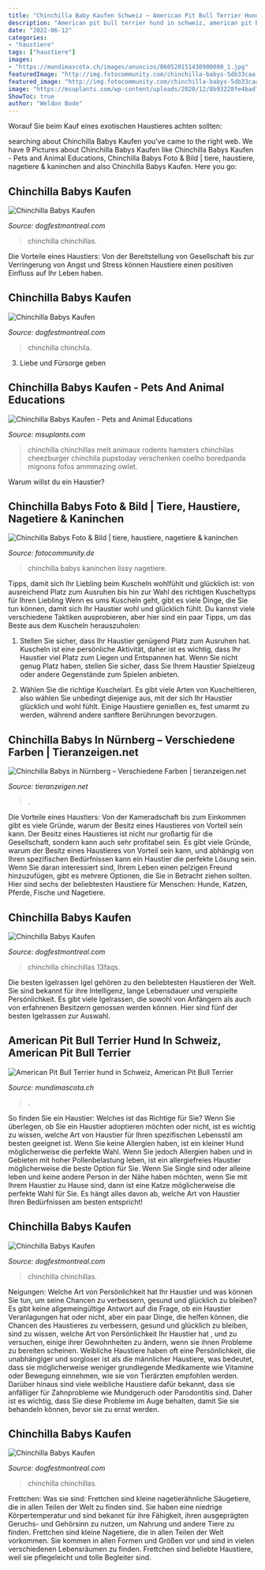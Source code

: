 ```yaml
---
title: "Chinchilla Baby Kaufen Schweiz ~ American Pit Bull Terrier Hund In Schweiz, American Pit Bull Terrier"
description: "American pit bull terrier hund in schweiz, american pit bull terrier"
date: "2022-06-12"
categories:
- "haustiere"
tags: ["haustiere"]
images:
- "https://mundimascota.ch/images/anuncios/060520151430900080_1.jpg"
featuredImage: "http://img.fotocommunity.com/chinchilla-babys-5db33caa-0833-44a0-a6a4-687d06c397db.jpg?width=1000"
featured_image: "http://img.fotocommunity.com/chinchilla-babys-5db33caa-0833-44a0-a6a4-687d06c397db.jpg?width=1000"
image: "https://msuplants.com/wp-content/uploads/2020/12/8b93228fe4bad78a7b13e4377011f201.jpg"
ShowToc: true
author: "Weldon Bode"
---
```



Worauf Sie beim Kauf eines exotischen Haustieres achten sollten:

	

		
searching about Chinchilla Babys Kaufen you've came to the right web. We have 9 Pictures about Chinchilla Babys Kaufen like Chinchilla Babys Kaufen - Pets and Animal Educations, Chinchilla Babys Foto &amp; Bild | tiere, haustiere, nagetiere &amp; kaninchen and also Chinchilla Babys Kaufen. Here you go:
		
    
## Chinchilla Babys Kaufen

<img loading=lazy src="http://media-cache-ec0.pinimg.com/736x/3f/3e/d5/3f3ed5f570aeadb2d67141559764c1e4.jpg" onerror="this.onerror=null;this.src='https://tse1.mm.bing.net/th?id=OIP.m3y-z3Pc9zMsRpkBgUi-swHaE6&amp;pid=15.1';" alt="Chinchilla Babys Kaufen">

_Source: dogfestmontreal.com_

>chinchilla chinchillas. 

	

Die Vorteile eines Haustiers: Von der Bereitstellung von Gesellschaft bis zur Verringerung von Angst und Stress können Haustiere einen positiven Einfluss auf Ihr Leben haben.

    
## Chinchilla Babys Kaufen

<img loading=lazy src="https://s-media-cache-ak0.pinimg.com/originals/24/18/d9/2418d902125a3a36c128e09b2925e9e1.jpg" onerror="this.onerror=null;this.src='https://tse2.mm.bing.net/th?id=OIP.n7LLJSLzJ6mKCG8VYP4xBAHaFs&amp;pid=15.1';" alt="Chinchilla Babys Kaufen">

_Source: dogfestmontreal.com_

>chinchilla chinchila. 

	

3. Liebe und Fürsorge geben

    
## Chinchilla Babys Kaufen - Pets And Animal Educations

<img loading=lazy src="https://msuplants.com/wp-content/uploads/2020/12/8b93228fe4bad78a7b13e4377011f201.jpg" onerror="this.onerror=null;this.src='https://tse1.mm.bing.net/th?id=OIP.Hba3aK_xN_Y-AmJkiKlWcwHaJC&amp;pid=15.1';" alt="Chinchilla Babys Kaufen - Pets and Animal Educations">

_Source: msuplants.com_

>chinchilla chinchillas melt animaux rodents hamsters chinchilas cheezburger chinchila pupstoday verschenken coelho boredpanda mignons fofos ammmazing owlet. 

	

Warum willst du ein Haustier?

    
## Chinchilla Babys Foto &amp; Bild | Tiere, Haustiere, Nagetiere &amp; Kaninchen

<img loading=lazy src="http://img.fotocommunity.com/chinchilla-babys-5db33caa-0833-44a0-a6a4-687d06c397db.jpg?width=1000" onerror="this.onerror=null;this.src='https://tse2.mm.bing.net/th?id=OIP.7Q0lTcdTZh2XFDBMKxFMXgHaEH&amp;pid=15.1';" alt="Chinchilla Babys Foto &amp; Bild | tiere, haustiere, nagetiere &amp; kaninchen">

_Source: fotocommunity.de_

>chinchilla babys kaninchen lissy nagetiere. 

	

Tipps, damit sich Ihr Liebling beim Kuscheln wohlfühlt und glücklich ist: von ausreichend Platz zum Ausruhen bis hin zur Wahl des richtigen Kuscheltyps für Ihren Liebling
Wenn es ums Kuscheln geht, gibt es viele Dinge, die Sie tun können, damit sich Ihr Haustier wohl und glücklich fühlt. Du kannst viele verschiedene Taktiken ausprobieren, aber hier sind ein paar Tipps, um das Beste aus dem Kuscheln herauszuholen:
1. Stellen Sie sicher, dass Ihr Haustier genügend Platz zum Ausruhen hat. Kuscheln ist eine persönliche Aktivität, daher ist es wichtig, dass Ihr Haustier viel Platz zum Liegen und Entspannen hat. Wenn Sie nicht genug Platz haben, stellen Sie sicher, dass Sie Ihrem Haustier Spielzeug oder andere Gegenstände zum Spielen anbieten.

2. Wählen Sie die richtige Kuschelart. Es gibt viele Arten von Kuscheltieren, also wählen Sie unbedingt diejenige aus, mit der sich Ihr Haustier glücklich und wohl fühlt. Einige Haustiere genießen es, fest umarmt zu werden, während andere sanftere Berührungen bevorzugen.

    
## Chinchilla Babys In Nürnberg – Verschiedene Farben | Tieranzeigen.net

<img loading=lazy src="https://www.tieranzeigen.net/export/k39x8HGhMq6N.jpg" onerror="this.onerror=null;this.src='https://tse2.mm.bing.net/th?id=OIP.jKb3FhIcyQu2T33viel7HgHaFL&amp;pid=15.1';" alt="Chinchilla Babys in Nürnberg – Verschiedene Farben | tieranzeigen.net">

_Source: tieranzeigen.net_

>. 

	

Die Vorteile eines Haustiers: Von der Kameradschaft bis zum Einkommen gibt es viele Gründe, warum der Besitz eines Haustieres von Vorteil sein kann.
Der Besitz eines Haustieres ist nicht nur großartig für die Gesellschaft, sondern kann auch sehr profitabel sein. Es gibt viele Gründe, warum der Besitz eines Haustieres von Vorteil sein kann, und abhängig von Ihren spezifischen Bedürfnissen kann ein Haustier die perfekte Lösung sein. Wenn Sie daran interessiert sind, Ihrem Leben einen pelzigen Freund hinzuzufügen, gibt es mehrere Optionen, die Sie in Betracht ziehen sollten. Hier sind sechs der beliebtesten Haustiere für Menschen: Hunde, Katzen, Pferde, Fische und Nagetiere.

    
## Chinchilla Babys Kaufen

<img loading=lazy src="https://s-media-cache-ak0.pinimg.com/736x/60/3f/1a/603f1ac14c3d360aab4bc9baf21be0f1.jpg" onerror="this.onerror=null;this.src='https://tse4.mm.bing.net/th?id=OIP.T0v_KeTbhHYF4AaMxT5gbwHaF5&amp;pid=15.1';" alt="Chinchilla Babys Kaufen">

_Source: dogfestmontreal.com_

>chinchilla chinchillas 13faqs. 

	

Die besten Igelrassen
Igel gehören zu den beliebtesten Haustieren der Welt. Sie sind bekannt für ihre Intelligenz, lange Lebensdauer und verspielte Persönlichkeit. Es gibt viele Igelrassen, die sowohl von Anfängern als auch von erfahrenen Besitzern genossen werden können. Hier sind fünf der besten Igelrassen zur Auswahl.

    
## American Pit Bull Terrier Hund In Schweiz, American Pit Bull Terrier

<img loading=lazy src="https://mundimascota.ch/images/anuncios/060520151430900080_1.jpg" onerror="this.onerror=null;this.src='https://tse4.mm.bing.net/th?id=OIP.m0qdR09ECTEDRipP-Bv-LQHaGr&amp;pid=15.1';" alt="American Pit Bull Terrier hund in Schweiz, American Pit Bull Terrier">

_Source: mundimascota.ch_

>. 

	

So finden Sie ein Haustier: Welches ist das Richtige für Sie?
Wenn Sie überlegen, ob Sie ein Haustier adoptieren möchten oder nicht, ist es wichtig zu wissen, welche Art von Haustier für Ihren spezifischen Lebensstil am besten geeignet ist. Wenn Sie keine Allergien haben, ist ein kleiner Hund möglicherweise die perfekte Wahl. Wenn Sie jedoch Allergien haben und in Gebieten mit hoher Pollenbelastung leben, ist ein allergiefreies Haustier möglicherweise die beste Option für Sie. Wenn Sie Single sind oder alleine leben und keine andere Person in der Nähe haben möchten, wenn Sie mit Ihrem Haustier zu Hause sind, dann ist eine Katze möglicherweise die perfekte Wahl für Sie. Es hängt alles davon ab, welche Art von Haustier Ihren Bedürfnissen am besten entspricht!

    
## Chinchilla Babys Kaufen

<img loading=lazy src="https://i.pinimg.com/originals/1f/c8/f5/1fc8f542b088b59e2b83c92bfe1417e2.jpg" onerror="this.onerror=null;this.src='https://tse1.mm.bing.net/th?id=OIP.ozS3k8Wy-wwUikllE7yuWAHaHa&amp;pid=15.1';" alt="Chinchilla Babys Kaufen">

_Source: dogfestmontreal.com_

>chinchilla chinchillas. 

	

Neigungen: Welche Art von Persönlichkeit hat Ihr Haustier und was können Sie tun, um seine Chancen zu verbessern, gesund und glücklich zu bleiben?
Es gibt keine allgemeingültige Antwort auf die Frage, ob ein Haustier Veranlagungen hat oder nicht, aber ein paar Dinge, die helfen können, die Chancen des Haustieres zu verbessern, gesund und glücklich zu bleiben, sind zu wissen, welche Art von Persönlichkeit Ihr Haustier hat , und zu versuchen, einige ihrer Gewohnheiten zu ändern, wenn sie ihnen Probleme zu bereiten scheinen. Weibliche Haustiere haben oft eine Persönlichkeit, die unabhängiger und sorgloser ist als die männlicher Haustiere, was bedeutet, dass sie möglicherweise weniger grundlegende Medikamente wie Vitamine oder Bewegung einnehmen, wie sie von Tierärzten empfohlen werden. Darüber hinaus sind viele weibliche Haustiere dafür bekannt, dass sie anfälliger für Zahnprobleme wie Mundgeruch oder Parodontitis sind. Daher ist es wichtig, dass Sie diese Probleme im Auge behalten, damit Sie sie behandeln können, bevor sie zu ernst werden.

    
## Chinchilla Babys Kaufen

<img loading=lazy src="https://i.pinimg.com/736x/8e/c2/fa/8ec2fa91f7f0ed5ea9e6a853f0b11243--chinchillas-cute-babies.jpg" onerror="this.onerror=null;this.src='https://tse1.mm.bing.net/th?id=OIP.qOpBGwi3z_PfyurhnCsyqQHaFj&amp;pid=15.1';" alt="Chinchilla Babys Kaufen">

_Source: dogfestmontreal.com_

>chinchilla chinchillas. 

	

Frettchen: Was sie sind: Frettchen sind kleine nagetierähnliche Säugetiere, die in allen Teilen der Welt zu finden sind. Sie haben eine niedrige Körpertemperatur und sind bekannt für ihre Fähigkeit, ihren ausgeprägten Geruchs- und Gehörsinn zu nutzen, um Nahrung und andere Tiere zu finden.
Frettchen sind kleine Nagetiere, die in allen Teilen der Welt vorkommen. Sie kommen in allen Formen und Größen vor und sind in vielen verschiedenen Lebensräumen zu finden. Frettchen sind beliebte Haustiere, weil sie pflegeleicht und tolle Begleiter sind.

